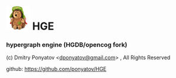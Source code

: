 # ![logo](icon/hedge64x64.png) HGE
### hypergraph engine (HGDB/opencog fork)

(c) Dmitry Ponyatov <<dponyatov@gmail.com>> , All Rights Reserved

github: https://github.com/ponyatov/HGE